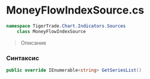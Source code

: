 
# MoneyFlowIndexSource.cs
```csharp
namespace TigerTrade.Chart.Indicators.Sources  
    class MoneyFlowIndexSource
```

> Описание

### Синтаксис
```csharp
public override IEnumerable<string> GetSeriesList()
```
